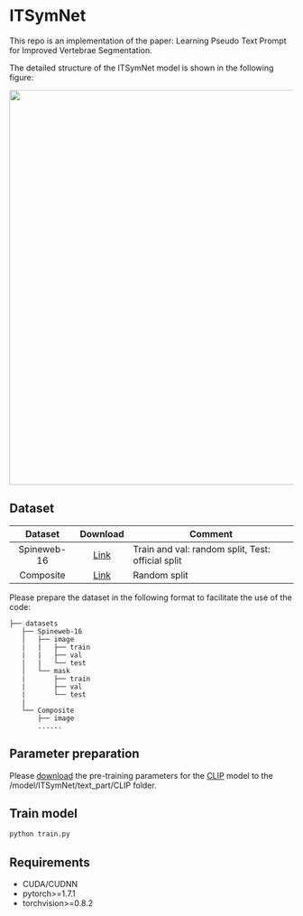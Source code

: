 # ITSymNet

This repo is an implementation of the paper: Learning Pseudo Text Prompt for Improved Vertebrae Segmentation.

The detailed structure of the ITSymNet model is shown in the following figure:

<p align="center">
  <img src="Figures/main_figure.jpg" width="700"/>
</p>

## Dataset

|   Dataset   |                        Download                         | Comment                                                 |
| :---------: | :-----------------------------------------------------: | ------------------------------------------------------- |
| Spineweb-16 |    [Link](https://aasce19.grand-challenge.org/Home/)    | Train and val: random split, Test: official split       |
|  Composite  | [Link](https://data.mendeley.com/datasets/k3b363f3vz/2) | Random split                                            |

Please prepare the dataset in the following format to facilitate the use of the code:

```angular2html
├── datasets
   ├── Spineweb-16
   │   ├── image
   |   |   ├── train
   |   |   ├── val
   |   |   └── test
   │   └── mask
   |       ├── train
   |       ├── val
   |       └── test
   |
   └── Composite
       ├── image
       ......
```
## Parameter preparation

Please [download](https://openaipublic.azureedge.net/clip/models/5806e77cd80f8b59890b7e101eabd078d9fb84e6937f9e85e4ecb61988df416f/ViT-B-16.pt) the pre-training parameters for the [CLIP](https://proceedings.mlr.press/v139/radford21a) model to the /model/ITSymNet/text_part/CLIP folder.

## Train model

```bash
python train.py
```


## Requirements

+ CUDA/CUDNN
+ pytorch>=1.7.1
+ torchvision>=0.8.2
